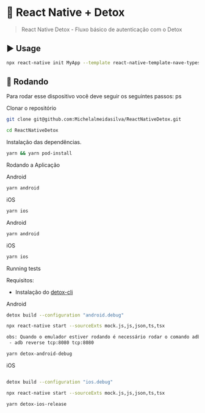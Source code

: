 # :rocket: React Native + Detox

> React Native Detox - Fluxo básico de autenticação com o Detox

## :arrow_forward: Usage

```sh
npx react-native init MyApp --template react-native-template-nave-typescript
```

## :wrench: Rodando

Para rodar esse dispositivo você deve seguir os seguintes passos: ps

Clonar o repositório

```sh
git clone git@github.com:Michelalmeidasilva/ReactNativeDetox.git
```

```sh
cd ReactNativeDetox
```

Instalação das dependências.

```sh
yarn && yarn pod-install
```

Rodando a Aplicação

Android

```sh
yarn android
```

iOS

```sh
yarn ios
```

Android

```sh
yarn android
```

iOS

```sh
yarn ios
```

Running tests

Requisitos:

- Instalação do [detox-cli](https://wix.github.io/Detox/docs/introduction/getting-started/#install-detox-command-line-tools-detox-cli)

Android

```sh
detox build --configuration "android.debug"

npx react-native start --sourceExts mock.js,js,json,ts,tsx

obs: Quando o emulador estiver rodando é necessário rodar o comando adb para expor o servidor ao emulador
 - adb reverse tcp:8080 tcp:8080

yarn detox-android-debug

```

iOS

```sh

detox build --configuration "ios.debug"

npx react-native start --sourceExts mock.js,js,json,ts,tsx

yarn detox-ios-release

```
